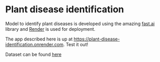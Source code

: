 # Plant disease identification

Model to identify plant diseases is developed using the amazing [fast.ai](https://www.fast.ai) library and [Render](https://render.com) is used for deployment. 

The app described here is up at https://plant-disease-identification.onrender.com. Test it out!

Dataset can be found [here](https://www.kaggle.com/vipoooool/new-plant-diseases-dataset)
